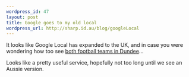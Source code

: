 ```yaml
--- 
wordpress_id: 47
layout: post
title: Google goes to my old local
wordpress_url: http://sharp.id.au/blog/googleLocal
---
```

It looks like Google Local has expanded to the UK, and in case you were wondering how too see <a href="http://local.google.co.uk/local?hl=en&amp;lr=&amp;q=football&amp;near=Dundee&amp;btnG=Search&amp;sc=1">both football teams in Dundee</a>...

Looks like a pretty useful service, hopefully not too long until we see an Aussie version.
